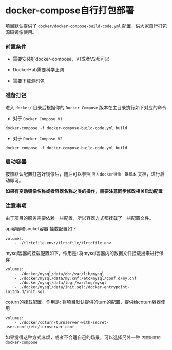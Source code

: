 # docker-compose自行打包部署

项目默认提供了 `docker/docker-compose-build-code.yml` 配置，供大家自行打包源码镜像使用。

### 前置条件

- 需要安装好docker-compose，V1或者V2都可以

- DockerHub需要科学上网

- 需要下载源码包

### 准备打包

进入 `docker/` 目录后根据你的 `Docker Compose` 版本在主目录执行如下对应的命令

- 对于 `Docker Compose V1`

```
docker-compose -f docker-compose-build-code.yml build
```
    
- 对于 `Docker Compose V2`

```
docker compose -f docker-compose-build-code.yml build
```

### 启动容器

按照默认配置打包好镜像后，随后可以参照 `官方docker镜像一键脚本` 文档，进行启动即可。

**如果有变动镜像名称或者容器名称之类的操作，需要注意同步修改相关启动配置**

### 注意事项

由于项目的服务需要依赖一些配置，所以容器方式都挂载了一些配置文件。

api容器和socket容器 挂载配置如下

```
volumes:
    - ./tlrtcfile.env:/tlrtcfile/tlrtcfile.env
```

mysql容器的挂载配置如下，作用是: 将mysql容器内的数据文件挂载出来进行保存

```
volumes:
    - ./docker/mysql/data/db:/var/lib/mysql
    - ./docker/mysql/data/my.cnf:/etc/mysql/conf.d/my.cnf
    - ./docker/mysql/data/log:/var/log/mysql
    - ./docker/mysql/data/init.sql:/docker-entrypoint-initdb.d/init.sql
```

coturn的挂载配置，作用是: 将项目默认提供的turn的配置，提供给coturn容器使用

```
volumes:
    - ./docker/coturn/turnserver-with-secret-user.conf:/etc/turnserver.conf
```

如果觉得这种方式麻烦，或者不合适自己的场景，可以选择另外一种 `内置配置的docker-compose`